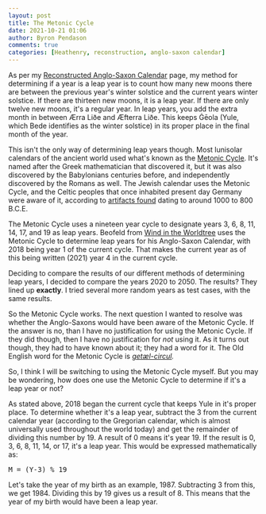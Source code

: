 ```yaml
---
layout: post
title: The Metonic Cycle
date: 2021-10-21 01:06
author: Byron Pendason
comments: true
categories: [Heathenry, reconstruction, anglo-saxon calendar]
---
```

<!-- wp:paragraph -->
<p>As per my <a href="https://www.minewyrtruman.com/anglosaxoncalendar">Reconstructed Anglo-Saxon Calendar</a> page, my method for determining if a year is a leap year is to count how many new moons there are between the previous year's winter solstice and the current years winter solstice. If there are thirteen new moons, it is a leap year. If there are only twelve new moons, it's a regular year. In leap years, you add the extra month in between Ærra Liðe and Æfterra Liðe. This keeps Ġēola (Yule, which Bede identifies as the winter solstice) in its proper place in the final month of the year.</p>
<!-- /wp:paragraph -->

<!-- wp:paragraph -->
<p>This isn't the only way of determining leap years though. Most lunisolar calendars of the ancient world used what's known as the <a rel="noreferrer noopener" href="https://en.wikipedia.org/wiki/Metonic_cycle" target="_blank">Metonic Cycle</a>. It's named after the Greek mathematician that discovered it, but it was also discovered by the Babylonians centuries before, and independently discovered by the Romans as well. The Jewish calendar uses the Metonic Cycle, and the Celtic peoples that once inhabited present day Germany were aware of it, according to <a href="https://en.wikipedia.org/wiki/Berlin_Gold_Hat">artifacts found</a> dating to around 1000 to 800 B.C.E. </p>
<!-- /wp:paragraph -->

<!-- wp:paragraph -->
<p>The Metonic Cycle uses a nineteen year cycle to designate years 3, 6, 8, 11, 14, 17, and 19 as leap years. Beofeld from <a rel="noreferrer noopener" href="https://windintheworldtrees.com/" target="_blank">Wind in the Worldtree</a> uses  the Metonic Cycle to determine leap years for his Anglo-Saxon Calendar, with 2018 being year 1 of the current cycle. That makes the current year as of this being written (2021) year 4 in the current cycle. </p>
<!-- /wp:paragraph -->

<!-- wp:paragraph -->
<p>Deciding to compare the results of our different methods of determining leap years, I decided to compare the years 2020 to 2050. The results? They lined up <strong>exactly</strong>. I tried several more random years as test cases, with the same results.</p>
<!-- /wp:paragraph -->

<!-- wp:paragraph -->
<p>So the Metonic Cycle works. The next question I wanted to resolve was whether the Anglo-Saxons would have been aware of the Metonic Cycle. If the answer is no, than I have no justification for using the Metonic Cycle. If they did though, then I have no justification for <em>not</em> using it. As it turns out though, they had to have known about it; they had a word for it. The Old English word for the Metonic Cycle is <a href="https://bosworthtoller.com/49989"><em>getæl-circul</em></a><em>.</em></p>
<!-- /wp:paragraph -->

<!-- wp:paragraph -->
<p>So, I think I will be switching to using the Metonic Cycle myself. But you may be wondering, how does one use the Metonic Cycle to determine if it's a leap year or not?</p>
<!-- /wp:paragraph -->

<!-- wp:paragraph -->
<p>As stated above, 2018 began the current cycle that keeps Yule in it's proper place. To determine whether it's a leap year, subtract the 3 from the current calendar year (according to the Gregorian calendar, which is almost universally used throughout the world today) and get the remainder of dividing this number by 19. A result of 0 means it's year 19. If the result is 0, 3, 6, 8, 11, 14, or 17, it's a leap year. This would be expressed mathematically as:</p>
<!-- /wp:paragraph -->

<!-- wp:preformatted -->
<pre class="wp-block-preformatted">M = (Y-3) % 19</pre>
<!-- /wp:preformatted -->

<!-- wp:paragraph -->
<p>Let's take the year of my birth as an example, 1987. Subtracting 3 from this, we get 1984. Dividing this by 19 gives us a result of 8. This means that the year of my birth would have been a leap year.</p>
<!-- /wp:paragraph -->

